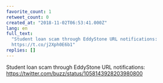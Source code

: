 ```yaml
---
favorite_count: 1
retweet_count: 0
created_at: "2018-11-02T06:53:41.000Z"
lang: en
full_text:
  "Student loan scam through EddyStone URL notifications:
  https://t.co/j2Xph0E6b1"
replies: []
---
```


Student loan scam through EddyStone URL notifications:
<https://twitter.com/buzz/status/1058143928203980800>
